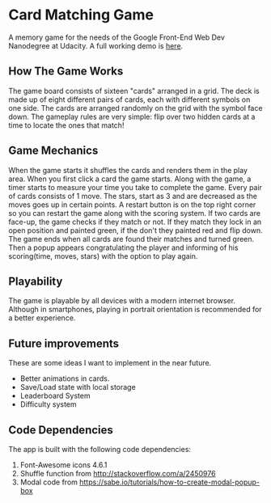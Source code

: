 # Card Matching Game

A memory game for the needs of the Google Front-End Web Dev Nanodegree at Udacity.
A full working demo is [here](https://codepen.io/JohnRin/full/pLJMoy/).

## How The Game Works

The game board consists of sixteen "cards" arranged in a grid. The deck is made up of eight different pairs of cards, each with different symbols on one side. The cards are arranged randomly on the grid with the symbol face down. The gameplay rules are very simple: flip over two hidden cards at a time to locate the ones that match!

## Game Mechanics

When the game starts it shuffles the cards and renders them in the play area. When you first click a card the game starts.
Along with the game, a timer starts to measure your time you take to complete the game. Every pair of cards consists of 1 move.
The stars, start as 3 and are decreased as the moves goes up in certain points. A restart button is on the top right corner so you
can restart the game along with the scoring system. If two cards are face-up, the game checks if they match or not. If they match they
lock in an open position and painted green, if the don't they painted red and flip down. The game ends when all cards are found their matches
and turned green. Then a popup appears congratulating the player and informing of his scoring(time, moves, stars) with the option to play again.

## Playability

The game is playable by all devices with a modern internet browser. Although in smartphones, playing in portrait orientation is recommended for a better experience.

## Future improvements

These are some ideas I want to implement in the near future.

* Better animations in cards.
* Save/Load state with local storage
* Leaderboard System
* Difficulty system

## Code Dependencies

The app is built with the following code dependencies:

1. Font-Awesome icons 4.6.1
2. Shuffle function from <http://stackoverflow.com/a/2450976>
3. Modal code from <https://sabe.io/tutorials/how-to-create-modal-popup-box>